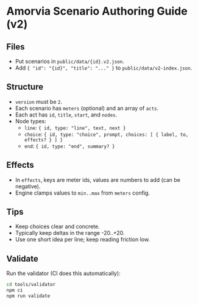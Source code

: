 # Amorvia Scenario Authoring Guide (v2)

## Files
- Put scenarios in `public/data/{id}.v2.json`.
- Add `{ "id": "{id}", "title": "..." }` to `public/data/v2-index.json`.

## Structure
- `version` must be `2`.
- Each scenario has `meters` (optional) and an array of `acts`.
- Each act has `id`, `title`, `start`, and `nodes`.
- Node types:
  - `line`: `{ id, type: "line", text, next }`
  - `choice`: `{ id, type: "choice", prompt, choices: [ { label, to, effects? } ] }`
  - `end`: `{ id, type: "end", summary? }`

## Effects
- In `effects`, keys are meter ids, values are numbers to add (can be negative).
- Engine clamps values to `min..max` from `meters` config.

## Tips
- Keep choices clear and concrete.
- Typically keep deltas in the range -20..+20.
- Use one short idea per line; keep reading friction low.

## Validate
Run the validator (CI does this automatically):
```bash
cd tools/validator
npm ci
npm run validate
```
